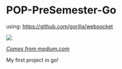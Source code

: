 ﻿# POP-PreSemester-Go

using: https://github.com/gorilla/websocket

![](https://miro.medium.com/max/1000/1*vHUiXvBE0p0fLRwFHZuAYw.gif)

[*Comes from medium.com*](https://medium.com/@kevalpatel2106/why-should-you-learn-go-f607681fad65#.h5izsfczr)

My first project in go!
